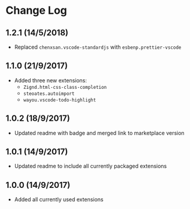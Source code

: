 # Change Log
## 1.2.1 (14/5/2018)
- Replaced `chenxsan.vscode-standardjs` with `esbenp.prettier-vscode`

## 1.1.0 (21/9/2017)
- Added three new extensions:
    - `Zignd.html-css-class-completion`
    - `steoates.autoimport`
    - `wayou.vscode-todo-highlight`
## 1.0.2 (18/9/2017)
- Updated readme with badge and merged link to marketplace version
## 1.0.1 (14/9/2017)
- Updated readme to include all currently packaged extensions
## 1.0.0 (14/9/2017)
- Added all currently used extensions

